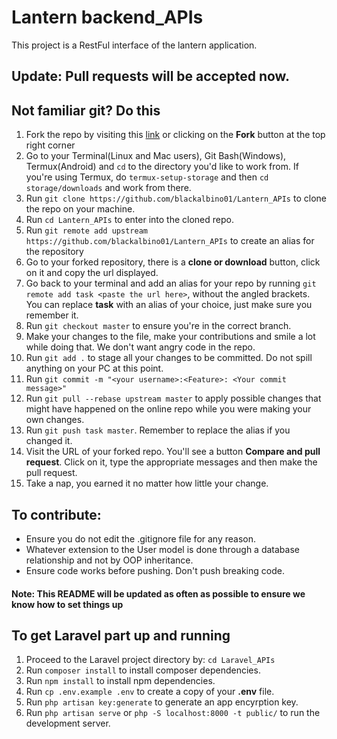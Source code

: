 # Lantern backend_APIs
This project is a RestFul interface of the lantern application.

## Update: Pull requests will be accepted now.

## Not familiar git? Do this

1. Fork the repo by visiting this [link](https://github.com/blackalbino01/Lantern_APIs/fork) or clicking on the **Fork** button at the top right corner
2. Go to your Terminal(Linux and Mac users), Git Bash(Windows), Termux(Android) and `cd` to the directory you'd like to work from. If you're using Termux, do `termux-setup-storage` and then `cd storage/downloads` and work from there.
3. Run `git clone https://github.com/blackalbino01/Lantern_APIs` to clone the repo on your machine.
4. Run `cd Lantern_APIs` to enter into the cloned repo.
5. Run `git remote add upstream https://github.com/blackalbino01/Lantern_APIs` to create an alias for the repository
6. Go to your forked repository, there is a **clone or download** button, click on it and copy the url displayed.
7. Go back to your terminal and add an alias for your repo by running `git remote add task <paste the url here>`, without the angled brackets. You can replace **task** with an alias of your choice, just make sure you remember it.
8. Run `git checkout master` to ensure you're in the correct branch.
9. Make your changes to the file, make your contributions and smile a lot while doing that. We don't want angry code in the repo.
10. Run `git add .` to stage all your changes to be committed. Do not spill anything on your PC at this point.
11. Run `git commit -m "<your username>:<Feature>: <Your commit message>"`
12. Run `git pull --rebase upstream master` to apply possible changes that might have happened on the online repo while you were making your own changes.
13. Run `git push task master`. Remember to replace the alias if you changed it.
14. Visit the URL of your forked repo. You'll see a button **Compare and pull request**. Click on it, type the appropriate messages and then make the pull request.
15. Take a nap, you earned it no matter how little your change.

## To contribute:

* Ensure you do not edit the .gitignore file for any reason. 
* Whatever extension to the User model is done through a database relationship and not by OOP inheritance.
* Ensure code works before pushing. Don't push breaking code.


#### Note: This README will be updated as often as possible to ensure we know how to set things up


## To get Laravel part up and running
1. Proceed to the Laravel project directory by: `cd Laravel_APIs`
2. Run `composer install` to install composer dependencies.
3. Run `npm install` to install npm dependencies.
4. Run `cp .env.example .env` to create a copy of your **.env** file.
5. Run `php artisan key:generate` to generate an app encyrption key.
6. Run `php artisan serve` or `php -S localhost:8000 -t public/` to run the development server.
